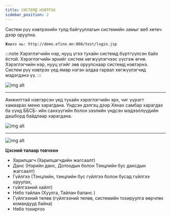 ```yaml
---
title: СИСТЕМД НЭВТРЭХ
sidebar_position: 2
---
```

Систем рүү нэвтрэхийн тулд байгууллагын системийн замыг веб хөтөч дээр оруулна.

``` 
Жишээ нь: http://demo.efine.mn:808/test/login.jsp 
```

:::note 
Хэрэглэгчийн нэр, нууц үгээ тухайн системд бүртгүүлсэн байх ёстой. Хэрэглэгчийн эрхийг систем хөгжүүлэгчээс үүсгэж өгнө. Хэрэглэгчийн нэр, нууц үгийг зөв оруулснаар  системд нэвтэрнэ. Систем рүү нэвтрэх үед ямар нэгэн алдаа гарвал хөгжүүлэгчид мэдэгдэнэ үү.
:::

![img alt](/img/image-3.png)

---

Амжилттай нэвтэрсэн үед тухайн хэрэглэгчийн эрх, чиг үүрэгт хамаарах меню харагдана. Үндсэн дэлгэц дээр Хянах самбар харагдах ба үүнд ББСБ- ийн санхүүгийн болон зээлийн үндсэн мэдээллүүдийн дашборд байдлаар  харагдана. 

![img alt](/img/image-1.png)

---

![img alt](/img/image-6.png)

**Цэсний талаар товчхон**<br/>
* Харилцагч (Харилцагчдийн жагсаалт)<br/>
* Данс (Нэрийн данс, Дотоодын болон Тэнцлийн бус дансдын жагсаалт)<br/>
* Гүйлгээ (Тэнцлийн, тэнцлийн бус гүйлгээ болон бусад гүйлгээ оруулах, <br/>
* гүйлгээний хайлт)<br/>
* Нябо тайлан (Хуулга, Тайлан баланс )<br/>
* Гүйлгээний төлөв (гүйлгээний төлөв, системийн тохируулга өөрчлөх командууд байна)<br/>
* Нябо тохиргоо<br/>




